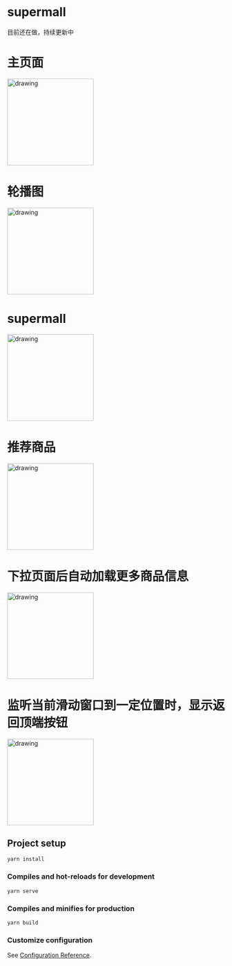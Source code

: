 # supermall

目前还在做，持续更新中
# 主页面
<img src="https://github.com/humwyd/supermall/blob/master/img/01.png" alt="drawing" width="200"/>

# 轮播图
<img src="https://github.com/humwyd/supermall/blob/master/img/02.png" alt="drawing" width="200"/>

# supermall
<img src="https://github.com/humwyd/supermall/blob/master/img/03.png" alt="drawing" width="200"/>

# 推荐商品
<img src="https://github.com/humwyd/supermall/blob/master/img/04.png" alt="drawing" width="200"/>

# 下拉页面后自动加载更多商品信息
<img src="https://github.com/humwyd/supermall/blob/master/img/05.png" alt="drawing" width="200"/>

# 监听当前滑动窗口到一定位置时，显示返回顶端按钮
<img src="https://github.com/humwyd/supermall/blob/master/img/06.png" alt="drawing" width="200"/>


## Project setup
```
yarn install
```

### Compiles and hot-reloads for development
```
yarn serve
```

### Compiles and minifies for production
```
yarn build
```

### Customize configuration
See [Configuration Reference](https://cli.vuejs.org/config/).
